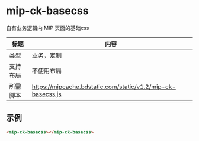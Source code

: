 # mip-ck-basecss

自有业务逻辑内 MIP 页面的基础css

标题|内容
----|----
类型|业务，定制
支持布局|不使用布局
所需脚本|https://mipcache.bdstatic.com/static/v1.2/mip-ck-basecss.js

## 示例

```html
<mip-ck-basecss></mip-ck-basecss>
```
